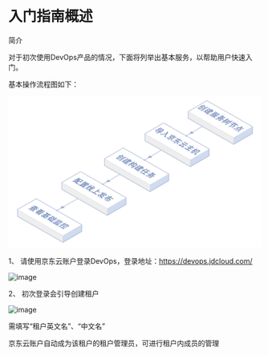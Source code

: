 # 入门指南概述

简介

对于初次使用DevOps产品的情况，下面将列举出基本服务，以帮助用户快速入门。

基本操作流程图如下：

![image](https://github.com/jdcloudcom/cn/blob/DevOps/image/DevOps/Getting-Started1.png)

1、 请使用京东云账户登录DevOps，登录地址：https://devops.jdcloud.com/
 
![image](https://github.com/jdcloudcom/cn/image/DevOps/image/DevOps/Onboard.png)

2、 初次登录会引导创建租户

![image](https://github.com/jdcloudcom/cn/blob/DevOps/image/DevOps/Starting2.png)

需填写“租户英文名”、“中文名”

京东云账户自动成为该租户的租户管理员，可进行租户内成员的管理

